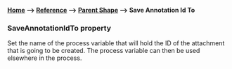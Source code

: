 __[Home](/) --> [Reference](/ref) -->  [Parent Shape](javascript:history.back()) --> Save Annotation Id To__

### SaveAnnotationIdTo property 

Set the name of the process variable that will hold the ID of the attachment that is going to be created. 
The process variable can then be used elsewhere in the process.